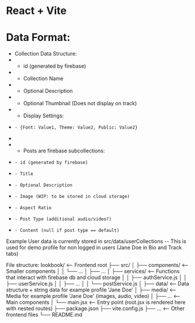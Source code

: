 # React + Vite

# Data Format:
  * Collection Data Structure:
  *   - id (generated by firebase)
  *   - Collection Name
  *   - Optional Description
  *   - Optional Thumbnail (Does not display on track)
  *   - Display Settings:
  *     - {Font: Value1, Theme: Value2, Public: Value2}
  * 
  *   - Posts are firebase subcollections:
  *     - id (generated by firebase)
  *     - Title
  *     - Optional Description
  *     - Image (WIP: to be stored in cloud storage)
  *     - Aspect Ratio
  *     - Post Type (additional audio/video?)
  *     - Content (null if post type == default) 

  Example User data is currently stored in src/data/userCollections
  -- This is used for demo profile for non logged in users (Jane Doe in Bio and Track tabs)

File structure:
lookbook/     <-- Frontend root
├── src/
│   ├── components/   <-- Smaller components
│   │   └── ...
│   ├── ...
│   ├── services/     <-- Functions that interact with firebase db and cloud storage
│   │   ├── authService.js
│   │   ├── userService.js
│   │   ├── ...
│   │   └── postService.js
│   ├── data/         <-- Data structure + string data for example profile 'Jane Doe'
│   ├── media/        <-- Media for example profile 'Jane Doe' (images, audio, video)
│   ├── ...           <-- Main components
│   └── main.jsx      <-- Entry point (root.jsx is rendered here with nested routes)
├── package.json
├── vite.config.js
├── ...               <-- Other frontend files
└── README.md
